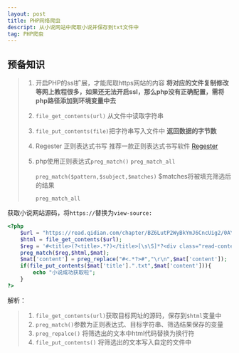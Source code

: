 ```yaml
---
layout: post
title: PHP网络爬虫
descript: 从小说网站中爬取小说并保存到txt文件中
tag: PHP爬虫
---
```


## 预备知识

> 1. 开启PHP的ssl扩展，才能爬取https网站的内容   **将对应的文件复制修改等网上教程很多，如果还无法开启ssl，那么php没有正确配置，需将php路径添加到环境变量中去**
>
> 2. `file_get_contents(url)` 从文件中读取字符串
>
> 3. `file_put_contents(file)`把字符串写入文件中 **返回数据的字节数**
>
> 4. Regester 正则表达式书写 推荐一款正则表达式书写软件 [Regester](https://deerchao.net/tools/regester/index.htm)
>
> 5. php使用正则表达式`preg_match()` `preg_match_all`
>
>    `preg_match($pattern,$subject,$matches)` $matches将被填充筛选后的结果 
>
>    `preg_match_all`

获取小说网站源码，将`https://`替换为`view-source:`

```php
<?php
	$url = "https://read.qidian.com/chapter/BZ6LutP2WyBkYmJ6CncUig2/0AYtwCo-nI76ItTi_ILQ7A2";
	$html = file_get_contents($url);
	$reg = '#<title>(?<title>.*?)</title>[\s\S]*?<div class="read-content j_readContent">(?<content>[\s\S]*?)</div>#';
	preg_match($reg,$html,$mat);
	$mat['content'] = preg_replace("#<.*?>#","\r\n",$mat['content']);
	if(file_put_contents($mat['title'].".txt",$mat['content'])){
		echo "小说成功获取啦";
	}
?> 
```

解析：

> 1. `file_get_contents(url)`获取目标网址的源码，保存到`$html`变量中
> 2. `preg_match()`参数为正则表达式、目标字符串、筛选结果保存的变量
> 3. `preg_repalce()` 将筛选出的文本中html代码替换为换行符
> 4. `file_put_contents()` 将筛选出的文本写入自定的文件中